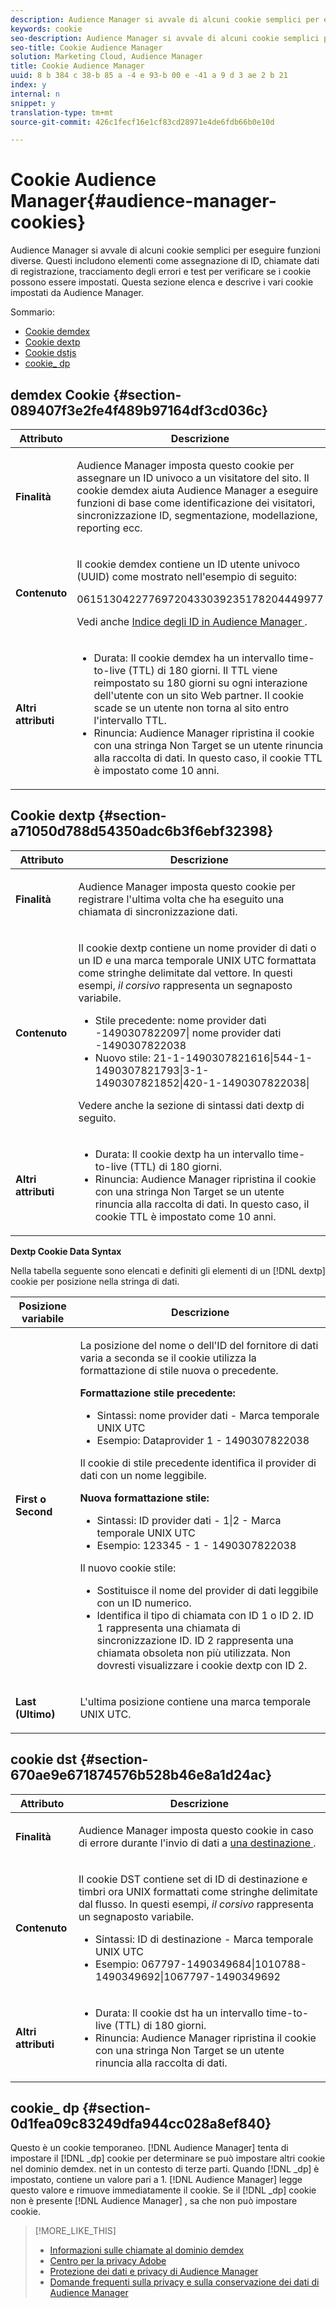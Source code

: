 ```yaml
---
description: Audience Manager si avvale di alcuni cookie semplici per eseguire funzioni diverse. Questi includono elementi come assegnazione di ID, chiamate dati di registrazione, tracciamento degli errori e test per verificare se i cookie possono essere impostati. Questa sezione elenca e descrive i vari cookie impostati da Audience Manager.
keywords: cookie
seo-description: Audience Manager si avvale di alcuni cookie semplici per eseguire funzioni diverse. Questi includono elementi come assegnazione di ID, chiamate dati di registrazione, tracciamento degli errori e test per verificare se i cookie possono essere impostati. Questa sezione elenca e descrive i vari cookie impostati da Audience Manager.
seo-title: Cookie Audience Manager
solution: Marketing Cloud, Audience Manager
title: Cookie Audience Manager
uuid: 8 b 384 c 38-b 85 a -4 e 93-b 00 e -41 a 9 d 3 ae 2 b 21
index: y
internal: n
snippet: y
translation-type: tm+mt
source-git-commit: 426c1fecf16e1cf83cd28971e4de6fdb66b0e10d

---
```



# Cookie Audience Manager{#audience-manager-cookies}

Audience Manager si avvale di alcuni cookie semplici per eseguire funzioni diverse. Questi includono elementi come assegnazione di ID, chiamate dati di registrazione, tracciamento degli errori e test per verificare se i cookie possono essere impostati. Questa sezione elenca e descrive i vari cookie impostati da Audience Manager.

Sommario:

<ul class="simplelist"> 
 <li> <a href="../cookies-overview/cookies-am.md#section-089407f3e2fe4f489b97164df3cd036c" format="dita" scope="local"> Cookie demdex </a> </li> 
 <li> <a href="../cookies-overview/cookies-am.md#section-a71050d788d54350adc6b3f6ebf32398" format="dita" scope="local"> Cookie dextp </a> </li> 
 <li> <a href="../cookies-overview/cookies-am.md#section-670ae9e671874576b528b46e8a1d24ac" format="dita" scope="local"> Cookie dstjs </a> </li> 
 <li> <a href="../cookies-overview/cookies-am.md#section-0d1fea09c83249dfa944cc028a8ef840" format="dita" scope="local"> cookie_ dp </a> </li> 
</ul>

## demdex Cookie {#section-089407f3e2fe4f489b97164df3cd036c}

<table id="table_1CCF7EA2BC9E421F8DEECA5F611E33F6"> 
 <thead> 
  <tr> 
   <th colname="col1" class="entry"> Attributo </th> 
   <th colname="col2" class="entry"> Descrizione </th> 
  </tr> 
 </thead>
 <tbody> 
  <tr> 
   <td colname="col1"> <p> <b>Finalità</b> </p> </td> 
   <td colname="col2"> <p> <span class="keyword"> Audience Manager </span> imposta questo cookie per assegnare un ID univoco a un visitatore del sito. Il cookie <span class="wintitle"> demdex </span> aiuta <span class="keyword"> Audience Manager </span> a eseguire funzioni di base come identificazione dei visitatori, sincronizzazione ID, segmentazione, modellazione, reporting ecc. </p> </td> 
  </tr> 
  <tr> 
   <td colname="col1"> <p> <b>Contenuto</b> </p> </td> 
   <td colname="col2"> <p>Il cookie <span class="wintitle"> demdex </span> contiene un ID utente univoco (UUID) come mostrato nell'esempio di seguito: </p> <p> <span class="codeph"> 06151304227769720433039235178204449977 </span> </p> <p>Vedi anche <a href="https://marketing.adobe.com/resources/help/en_US/aam/ids-in-aam.html" format="https" scope="external"> Indice degli ID in Audience Manager </a>. </p> </td> 
  </tr> 
  <tr> 
   <td colname="col1"> <p> <b>Altri attributi</b> </p> </td> 
   <td colname="col2"> <p> 
     <ul id="ul_11291DA87C5045E880034E06C863BCDA"> 
      <li id="li_40C30A06A12449A4A8748621223CA71B">Durata: Il cookie <span class="wintitle"> demdex </span> ha un intervallo time-to-live (TTL) di 180 giorni. Il TTL viene reimpostato su 180 giorni su ogni interazione dell'utente con un sito Web partner. Il cookie scade se un utente non torna al sito entro l'intervallo TTL. </li> 
      <li id="li_A589EDA2198249829207A183872EF1FF">Rinuncia: <span class="keyword"> Audience Manager </span> ripristina il cookie con una <span class="codeph"> stringa Non Target </span> se un utente rinuncia alla raccolta di dati. In questo caso, il cookie TTL è impostato come 10 anni. </li> 
     </ul> </p> </td> 
  </tr> 
 </tbody> 
</table>

## Cookie dextp {#section-a71050d788d54350adc6b3f6ebf32398}

<table id="table_7343C9C9ADD24D3FA693ECC76E4A4045"> 
 <thead> 
  <tr> 
   <th colname="col1" class="entry"> Attributo </th> 
   <th colname="col2" class="entry"> Descrizione </th> 
  </tr> 
 </thead>
 <tbody> 
  <tr> 
   <td colname="col1"> <p> <b>Finalità</b> </p> </td> 
   <td colname="col2"> <p> <span class="keyword"> Audience Manager </span> imposta questo cookie per registrare l'ultima volta che ha eseguito una chiamata di sincronizzazione dati. </p> </td> 
  </tr> 
  <tr> 
   <td colname="col1"> <p> <b>Contenuto</b> </p> </td> 
   <td colname="col2"> <p>Il cookie <span class="wintitle"> dextp </span> contiene un nome provider di dati o un ID e una marca temporale UNIX UTC formattata come stringhe delimitate dal vettore. In questi esempi, <i>il corsivo</i> rappresenta un segnaposto variabile. </p> <p> 
     <ul id="ul_80D0BC3FCF06470991E12712401D784A"> 
      <li id="li_03747A433CEB4756A26CD866E716B89D">Stile precedente: <span class="codeph"><span class="varname"> nome provider dati </span>-1490307822097| <span class="varname"> nome provider dati </span>-1490307822038 </span> </li> 
      <li id="li_79E7000E82DB4ADA9E9887B017343B2D">Nuovo stile: <span class="codeph"> 21-1-1490307821616|544-1-1490307821793|3-1-1490307821852|420-1-1490307822038| </span> </li> 
     </ul> </p> <p>Vedere anche la sezione di sintassi dati dextp di seguito. </p> </td> 
  </tr> 
  <tr> 
   <td colname="col1"> <p> <b>Altri attributi</b> </p> </td> 
   <td colname="col2"> <p> 
     <ul id="ul_4922AC2CD55D4C888A6FBEB22F8B889B"> 
      <li id="li_91A68C44E53840379C2ACDED25468735">Durata: Il cookie <span class="wintitle"> dextp </span> ha un intervallo time-to-live (TTL) di 180 giorni. </li> 
      <li id="li_6B8C674EFAAC4DABA0A640CF29247F99">Rinuncia: <span class="keyword"> Audience Manager </span> ripristina il cookie con una <span class="codeph"> stringa Non Target </span> se un utente rinuncia alla raccolta di dati. In questo caso, il cookie TTL è impostato come 10 anni. </li> 
     </ul> </p> </td> 
  </tr> 
 </tbody> 
</table>

**Dextp Cookie Data Syntax**

Nella tabella seguente sono elencati e definiti gli elementi di un [!DNL dextp] cookie per posizione nella stringa di dati.

<table id="table_BE00604B97F24F5A94AA4F566063D785"> 
 <thead> 
  <tr> 
   <th colname="col1" class="entry"> Posizione variabile </th> 
   <th colname="col2" class="entry"> Descrizione </th> 
  </tr> 
 </thead>
 <tbody> 
  <tr> 
   <td colname="col1"> <p> <b>First o Second</b> </p> </td> 
   <td colname="col2"> <p>La posizione del nome o dell'ID del fornitore di dati varia a seconda se il cookie utilizza la formattazione di stile nuova o precedente. </p> <p> <b>Formattazione stile precedente:</b> </p> <p> 
     <ul id="ul_5BFBF40E3FE849CA859030F2D070FDF6"> 
      <li id="li_E8F4DC0CB15B472ABE9892B3A61D7F77">Sintassi: <span class="codeph"><span class="varname"> nome provider dati </span> - <span class="varname"> Marca temporale UNIX UTC </span></span> </li> 
      <li id="li_7CD8B101156140F49EA97B18E9591402">Esempio: <span class="codeph"> Dataprovider 1 - 1490307822038 </span> </li> 
     </ul> </p> <p>Il cookie di stile precedente identifica il provider di dati con un nome leggibile. </p> <p> <b>Nuova formattazione stile:</b> </p> <p> 
     <ul id="ul_AC6225CA781746148C125F21DFED1ED9"> 
      <li id="li_29C4B52E398B4EA28944980A15B05A57">Sintassi: <span class="codeph"><span class="varname"> ID provider dati </span> - 1|2 - <span class="varname"> Marca temporale UNIX UTC </span></span> </li> 
      <li id="li_3BF30CA5FED242DF96E0B54AFC64B06F">Esempio: <span class="codeph"> 123345 - 1 - 1490307822038 </span> </li> 
     </ul> </p> <p>Il nuovo cookie stile: </p> <p> 
     <ul id="ul_F05A91A455FA44C7A71186C0C9E31630"> 
      <li id="li_A8C9638173684359BABC4207845A4F48">Sostituisce il nome del provider di dati leggibile con un ID numerico. </li> 
      <li id="li_28F1E2DB24904E53BE9718AD788CE61E">Identifica il tipo di chiamata con ID 1 o ID 2. ID 1 rappresenta una chiamata di sincronizzazione ID. ID 2 rappresenta una chiamata obsoleta non più utilizzata. Non dovresti visualizzare i cookie dextp con ID 2. </li> 
     </ul> </p> </td> 
  </tr> 
  <tr> 
   <td colname="col1"> <p> <b>Last (Ultimo)</b> </p> </td> 
   <td colname="col2"> <p>L'ultima posizione contiene una marca temporale UNIX UTC. </p> </td> 
  </tr> 
 </tbody> 
</table>

## cookie dst {#section-670ae9e671874576b528b46e8a1d24ac}

<table id="table_83AE9B6350C6408BAECD9FCF33022B98"> 
 <thead> 
  <tr> 
   <th colname="col1" class="entry"> Attributo </th> 
   <th colname="col2" class="entry"> Descrizione </th> 
  </tr> 
 </thead>
 <tbody> 
  <tr> 
   <td colname="col1"> <p> <b>Finalità</b> </p> </td> 
   <td colname="col2"> <p> <span class="keyword"> Audience Manager </span> imposta questo cookie in caso di errore durante l'invio di dati a <a href="https://marketing.adobe.com/resources/help/en_US/aam/c_destinations.html" format="https" scope="external"> una destinazione </a>. </p> </td> 
  </tr> 
  <tr> 
   <td colname="col1"> <p> <b>Contenuto</b> </p> </td> 
   <td colname="col2"> <p> Il <span class="wintitle"> cookie DST </span> contiene set di ID di destinazione e timbri ora UNIX formattati come stringhe delimitate dal flusso. In questi esempi, <i>il corsivo</i> rappresenta un segnaposto variabile. </p> <p> 
     <ul id="ul_CE98076A02DA413486C1D341E9806889"> 
      <li id="li_850209D956644749B98C7A208C825C15">Sintassi: <span class="codeph"><span class="varname"> ID di destinazione </span> - <span class="varname"> Marca temporale UNIX UTC </span></span> </li> 
      <li id="li_4A22152C70844733982230EBF7B9EB78">Esempio: <span class="codeph"> 067797-1490349684|1010788-1490349692|1067797-1490349692 </span> </li> 
     </ul> </p> </td> 
  </tr> 
  <tr> 
   <td colname="col1"> <p> <b>Altri attributi</b> </p> </td> 
   <td colname="col2"> <p> 
     <ul id="ul_5D13DD701B484B51BF2808A69A919106"> 
      <li id="li_4E665114C63246FBA32A4E19984D2693">Durata: Il <span class="wintitle"></span> cookie dst ha un intervallo time-to-live (TTL) di 180 giorni. </li> 
      <li id="li_A682B566704F43D2AB72487EFF212474">Rinuncia: <span class="keyword"> Audience Manager </span> ripristina il cookie con una <span class="codeph"> stringa Non Target </span> se un utente rinuncia alla raccolta di dati. </li> 
     </ul> </p> </td> 
  </tr> 
 </tbody> 
</table>

## cookie_ dp {#section-0d1fea09c83249dfa944cc028a8ef840}

Questo è un cookie temporaneo. [!DNL Audience Manager] tenta di impostare il [!DNL _dp] cookie per determinare se può impostare altri cookie nel dominio demdex. net in un contesto di terze parti. Quando [!DNL _dp] è impostato, contiene un valore pari a 1. [!DNL Audience Manager] legge questo valore e rimuove immediatamente il cookie. Se il [!DNL _dp] cookie non è presente [!DNL Audience Manager] , sa che non può impostare cookie.

>[!MORE_LIKE_THIS]
>
>* [Informazioni sulle chiamate al dominio demdex](https://marketing.adobe.com/resources/help/en_US/aam/demdex-calls.html)
>* [Centro per la privacy Adobe](http://www.adobe.com/privacy.html)
>* [Protezione dei dati e privacy di Audience Manager](https://marketing.adobe.com/resources/help/en_US/aam/c_data_security_and_privacy.html)
>* [Domande frequenti sulla privacy e sulla conservazione dei dati di Audience Manager](https://marketing.adobe.com/resources/help/en_US/aam/faq_privacy.html)

